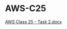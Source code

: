 # AWS-C25


[AWS Class 25 - Task 2.docx](https://github.com/user-attachments/files/18330160/AWS.Class.25.-.Task.2.docx)
